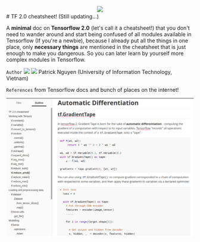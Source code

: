 <center><img src='https://miro.medium.com/max/4928/1*-QTg-_71YF0SVshMEaKZ_g.png'> </center>
# TF 2.0 cheatsheet! (Still updating...)

A **minimal** doc on **Tensorflow 2.0**  (let's call it a cheatsheet!) that you don't need to wander around and  start being confused of all modules available in Tensorflow (If you're a  newbie), because I already put all the things in one place, only **necessary things**  are mentioned in the cheatsheet that is just enough to make you  dangerous. So you can later learn by yourself more complex modules in  Tensorflow.

`Author` <a href='https://github.com/patrickphatnguyen'><img src='https://github.githubassets.com/images/modules/logos_page/GitHub-Mark.png' width=40></a> <a href='https://www.linkedin.com/in/tphat/'><img src='https://cdn1.iconfinder.com/data/icons/logotypes/32/square-linkedin-512.png' width=40></a> Patrick Nguyen (University of Information Technology, Vietnam) 

`References` from Tensorflow docs and bunch of places on the internet!

<center><img src='img/demo.png'></center> 
